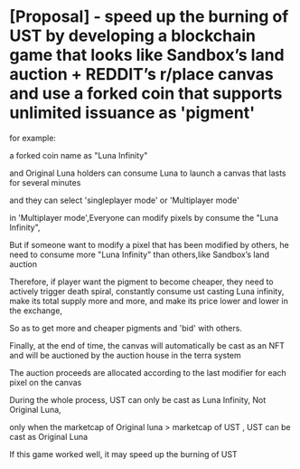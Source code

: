 
# [Proposal] - speed up the burning of UST by developing a blockchain game that looks like Sandbox’s land auction + REDDIT’s r/place canvas and use a forked coin that supports unlimited issuance as 'pigment' 


for example:

a forked coin name as "Luna Infinity"

and Original Luna holders can consume Luna to launch a canvas that lasts for several minutes

and they can select 'singleplayer mode' or 'Multiplayer mode'

in 'Multiplayer mode',Everyone can modify pixels by consume the "Luna Infinity",

But if someone want to modify a pixel that has been modified by others, he need to consume more "Luna Infinity" than others,like Sandbox’s land auction

Therefore, if player want the pigment to become cheaper, they need to actively trigger death spiral, constantly consume ust casting Luna infinity, make its total supply more and more, and make its price lower and lower in the exchange,

So as to get more and cheaper pigments and 'bid' with others.

Finally, at the end of time, the canvas will automatically be cast as an NFT and will be auctioned by the auction house in the terra system  

The auction proceeds are allocated according to the last modifier for each pixel on the canvas
 
 
 
During the whole process, UST can only be cast as Luna Infinity, Not Original Luna, 

only when the marketcap of Original luna > marketcap of UST , UST can be cast as  Original Luna
 
 
If this game worked well, it may speed up the burning of UST
